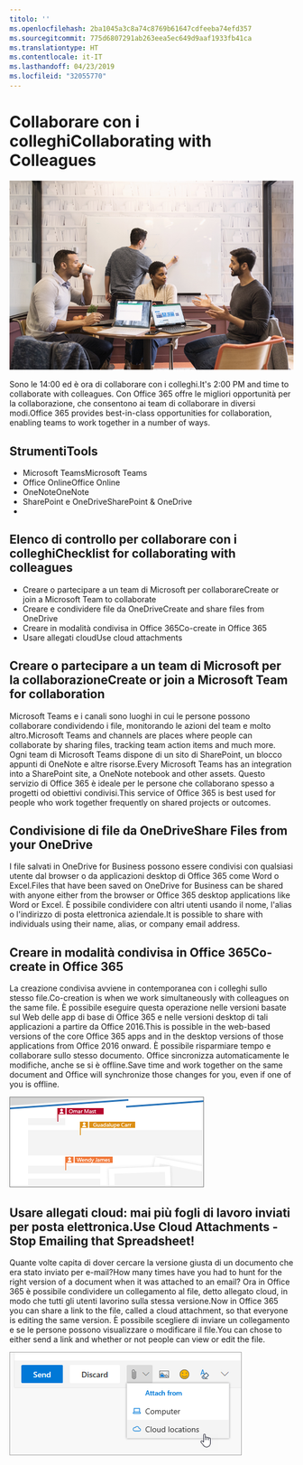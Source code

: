 ```yaml
---
titolo: ''
ms.openlocfilehash: 2ba1045a3c8a74c8769b61647cdfeeba74efd357
ms.sourcegitcommit: 775d6807291ab263eea5ec649d9aaf1933fb41ca
ms.translationtype: HT
ms.contentlocale: it-IT
ms.lasthandoff: 04/23/2019
ms.locfileid: "32055770"
---
```

# <a name="collaborating-with-colleagues"></a><span data-ttu-id="b1a11-102">Collaborare con i colleghi</span><span class="sxs-lookup"><span data-stu-id="b1a11-102">Collaborating with Colleagues</span></span>

![Visualizzazione mentre si va a lavoro](media/ditl_collab.png)

<span data-ttu-id="b1a11-104">Sono le 14:00 ed è ora di collaborare con i colleghi.</span><span class="sxs-lookup"><span data-stu-id="b1a11-104">It's 2:00 PM and time to collaborate with colleagues.</span></span> <span data-ttu-id="b1a11-105">Con Office 365 offre le migliori opportunità per la collaborazione, che consentono ai team di collaborare in diversi modi.</span><span class="sxs-lookup"><span data-stu-id="b1a11-105">Office 365 provides best-in-class opportunities for collaboration, enabling teams to work together in a number of ways.</span></span> 

## <a name="tools"></a><span data-ttu-id="b1a11-106">Strumenti</span><span class="sxs-lookup"><span data-stu-id="b1a11-106">Tools</span></span>
- <span data-ttu-id="b1a11-107">Microsoft Teams</span><span class="sxs-lookup"><span data-stu-id="b1a11-107">Microsoft Teams</span></span>
- <span data-ttu-id="b1a11-108">Office Online</span><span class="sxs-lookup"><span data-stu-id="b1a11-108">Office Online</span></span>
- <span data-ttu-id="b1a11-109">OneNote</span><span class="sxs-lookup"><span data-stu-id="b1a11-109">OneNote</span></span>
- <span data-ttu-id="b1a11-110">SharePoint e OneDrive</span><span class="sxs-lookup"><span data-stu-id="b1a11-110">SharePoint & OneDrive</span></span>
- 
## <a name="checklist-for-collaborating-with-colleagues"></a><span data-ttu-id="b1a11-111">Elenco di controllo per collaborare con i colleghi</span><span class="sxs-lookup"><span data-stu-id="b1a11-111">Checklist for collaborating with colleagues</span></span>
- <span data-ttu-id="b1a11-112">Creare o partecipare a un team di Microsoft per collaborare</span><span class="sxs-lookup"><span data-stu-id="b1a11-112">Create or join a Microsoft Team to collaborate</span></span>
- <span data-ttu-id="b1a11-113">Creare e condividere file da OneDrive</span><span class="sxs-lookup"><span data-stu-id="b1a11-113">Create and share files from OneDrive</span></span> 
- <span data-ttu-id="b1a11-114">Creare in modalità condivisa in Office 365</span><span class="sxs-lookup"><span data-stu-id="b1a11-114">Co-create in Office 365</span></span> 
- <span data-ttu-id="b1a11-115">Usare allegati cloud</span><span class="sxs-lookup"><span data-stu-id="b1a11-115">Use cloud attachments</span></span>

## <a name="create-or-join-a-microsoft-team-for-collaboration"></a><span data-ttu-id="b1a11-116">Creare o partecipare a un team di Microsoft per la collaborazione</span><span class="sxs-lookup"><span data-stu-id="b1a11-116">Create or join a Microsoft Team for collaboration</span></span>

<span data-ttu-id="b1a11-117">Microsoft Teams e i canali sono luoghi in cui le persone possono collaborare condividendo i file, monitorando le azioni del team e molto altro.</span><span class="sxs-lookup"><span data-stu-id="b1a11-117">Microsoft Teams and channels are places where people can collaborate by sharing files, tracking team action items and much more.</span></span> <span data-ttu-id="b1a11-118">Ogni team di Microsoft Teams dispone di un sito di SharePoint, un blocco appunti di OneNote e altre risorse.</span><span class="sxs-lookup"><span data-stu-id="b1a11-118">Every Microsoft Teams has an integration into a SharePoint site, a OneNote notebook and other assets.</span></span> <span data-ttu-id="b1a11-119">Questo servizio di Office 365 è ideale per le persone che collaborano spesso a progetti od obiettivi condivisi.</span><span class="sxs-lookup"><span data-stu-id="b1a11-119">This service of Office 365 is best used for people who work together frequently on shared projects or outcomes.</span></span> 

## <a name="share-files-from-your-onedrive"></a><span data-ttu-id="b1a11-120">Condivisione di file da OneDrive</span><span class="sxs-lookup"><span data-stu-id="b1a11-120">Share Files from your OneDrive</span></span>
<span data-ttu-id="b1a11-121">I file salvati in OneDrive for Business possono essere condivisi con qualsiasi utente dal browser o da applicazioni desktop di Office 365 come Word o Excel.</span><span class="sxs-lookup"><span data-stu-id="b1a11-121">Files that have been saved on OneDrive for Business can be shared with anyone either from the browser or Office 365 desktop applications like Word or Excel.</span></span> <span data-ttu-id="b1a11-122">È possibile condividere con altri utenti usando il nome, l'alias o l'indirizzo di posta elettronica aziendale.</span><span class="sxs-lookup"><span data-stu-id="b1a11-122">It is possible to share with individuals using their name, alias, or company email address.</span></span> 

## <a name="co-create-in-office-365"></a><span data-ttu-id="b1a11-123">Creare in modalità condivisa in Office 365</span><span class="sxs-lookup"><span data-stu-id="b1a11-123">Co-create in Office 365</span></span>
<span data-ttu-id="b1a11-124">La creazione condivisa avviene in contemporanea con i colleghi sullo stesso file.</span><span class="sxs-lookup"><span data-stu-id="b1a11-124">Co-creation is when we work simultaneously with colleagues on the same file.</span></span> <span data-ttu-id="b1a11-125">È possibile eseguire questa operazione nelle versioni basate sul Web delle app di base di Office 365 e nelle versioni desktop di tali applicazioni a partire da Office 2016.</span><span class="sxs-lookup"><span data-stu-id="b1a11-125">This is possible in the web-based versions of the core Office 365 apps and in the desktop versions of those applications from Office 2016 onward.</span></span>  <span data-ttu-id="b1a11-126">È possibile risparmiare tempo e collaborare sullo stesso documento. Office sincronizza automaticamente le modifiche, anche se si è offline.</span><span class="sxs-lookup"><span data-stu-id="b1a11-126">Save time and work together on the same document and Office will synchronize those changes for you, even if one of you is offline.</span></span> 

![Creazione in modalità condivisa in Word](media/ditl_coauth.png)

## <a name="use-cloud-attachments---stop-emailing-that-spreadsheet"></a><span data-ttu-id="b1a11-128">Usare allegati cloud: mai più fogli di lavoro inviati per posta elettronica.</span><span class="sxs-lookup"><span data-stu-id="b1a11-128">Use Cloud Attachments - Stop Emailing that Spreadsheet!</span></span>
<span data-ttu-id="b1a11-129">Quante volte capita di dover cercare la versione giusta di un documento che era stato inviato per e-mail?</span><span class="sxs-lookup"><span data-stu-id="b1a11-129">How many times have you had to hunt for the right version of a document when it was attached to an email?</span></span> <span data-ttu-id="b1a11-130">Ora in Office 365 è possibile condividere un collegamento al file, detto allegato cloud, in modo che tutti gli utenti lavorino sulla stessa versione.</span><span class="sxs-lookup"><span data-stu-id="b1a11-130">Now in Office 365 you can share a link to the file, called a cloud attachment, so that everyone is editing the same version.</span></span>  <span data-ttu-id="b1a11-131">È possibile scegliere di inviare un collegamento e se le persone possono visualizzare o modificare il file.</span><span class="sxs-lookup"><span data-stu-id="b1a11-131">You can chose to either send a link and whether or not people can view or edit the file.</span></span> 

![Allegati cloud](media/ditl_cloudattach.png)

